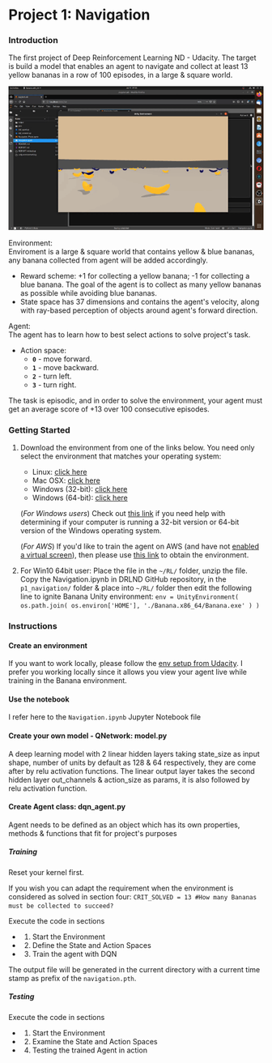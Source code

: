 # Project 1: Navigation

### Introduction

The first project of Deep Reinforcement Learning ND - Udacity. The target is build a model that enables an agent to navigate and collect at least 13 yellow bananas in a row of 100 episodes, in a large & square world.  

![](./images/Banana.gif)

Environment:  
Enviroment is a large & square world that contains yellow & blue bananas, any banana collected from agent will be added accordingly.  
- Reward scheme: +1 for collecting a yellow banana; -1 for collecting a blue banana. The goal of the agent is to collect as many yellow bananas as possible while avoiding blue bananas.
- State space has 37 dimensions and contains the agent's velocity, along with ray-based perception of objects around agent's forward direction.

Agent:  
The agent has to learn how to best select actions to solve project's task.
- Action space:  
    - **`0`** - move forward.
    - **`1`** - move backward.
    - **`2`** - turn left.
    - **`3`** - turn right.

The task is episodic, and in order to solve the environment, your agent must get an average score of +13 over 100 consecutive episodes.

### Getting Started

1. Download the environment from one of the links below.  You need only select the environment that matches your operating system:
    - Linux: [click here](https://s3-us-west-1.amazonaws.com/udacity-drlnd/P1/Banana/Banana_Linux.zip)
    - Mac OSX: [click here](https://s3-us-west-1.amazonaws.com/udacity-drlnd/P1/Banana/Banana.app.zip)
    - Windows (32-bit): [click here](https://s3-us-west-1.amazonaws.com/udacity-drlnd/P1/Banana/Banana_Windows_x86.zip)
    - Windows (64-bit): [click here](https://s3-us-west-1.amazonaws.com/udacity-drlnd/P1/Banana/Banana_Windows_x86_64.zip)
    
    (_For Windows users_) Check out [this link](https://support.microsoft.com/en-us/help/827218/how-to-determine-whether-a-computer-is-running-a-32-bit-version-or-64) if you need help with determining if your computer is running a 32-bit version or 64-bit version of the Windows operating system.

    (_For AWS_) If you'd like to train the agent on AWS (and have not [enabled a virtual screen](https://github.com/Unity-Technologies/ml-agents/blob/master/docs/Training-on-Amazon-Web-Service.md)), then please use [this link](https://s3-us-west-1.amazonaws.com/udacity-drlnd/P1/Banana/Banana_Linux_NoVis.zip) to obtain the environment.

2. For Win10 64bit user:  Place the file in the `~/RL/` folder, unzip the file. Copy the Navigation.ipynb in DRLND GitHub repository, in the `p1_navigation/` folder & place into `~/RL/` folder then edit the following line to ignite Banana Unity environment:
 `env = UnityEnvironment( os.path.join( os.environ['HOME'], './Banana.x86_64/Banana.exe' ) )` 

### Instructions

#### Create an environment
If you want to work locally, please follow the [env setup from Udacity](https://github.com/udacity/deep-reinforcement-learning#dependencies). I prefer you working locally since it allows you view your agent live while training in the Banana environment.

#### Use the notebook
I refer here to the `Navigation.ipynb` Jupyter Notebook file

#### Create your own model - QNetwork: model.py
A deep learning model with 2 linear hidden layers taking state_size as input shape, number of units by default as 128 & 64 respectively, they are come after by relu activation functions. The linear output layer takes the second hidden layer out_channels & action_size as params, it is also followed by relu activation function.
#### Create Agent class: dqn_agent.py
Agent needs to be defined as an object which has its own properties, methods & functions that fit for project's purposes

##### Training
Reset your kernel first.

If you wish you can adapt the requirement when the environment is considered as solved in section four: `CRIT_SOLVED = 13 #How many Bananas must be collected to succeed?`

Execute the code in sections

* 1. Start the Environment
* 2. Define the State and Action Spaces
* 3. Train the agent with DQN

The output file will be generated in the current directory with a current time stamp as prefix of the `navigation.pth`.

##### Testing
Execute the code in sections
* 1. Start the Environment
* 2. Examine the State and Action Spaces
* 4. Testing the trained Agent in action



